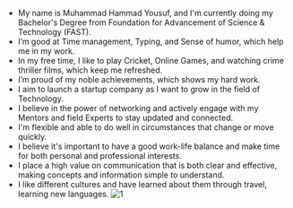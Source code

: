 - My name is Muhammad Hammad Yousuf, and I'm currently doing my Bachelor's Degree from Foundation for Advancement of Science & Technology (FAST).
- I’m good at Time management, Typing, and Sense of humor, which help me in my work.
- In my free time, I like to play Cricket, Online Games, and watching  crime thriller films, which keep me refreshed.
- I’m proud of my noble achievements, which shows my hard work.
- I aim to launch a startup company as I want to grow in the field of Technology.
- I believe in the power of networking and actively engage with my Mentors and field Experts to stay updated and connected.
- I'm flexible and able to do well in circumstances that change or move quickly.
- I believe it's important to have a good work-life balance and make time for both personal and professional interests.
- I place a high value on communication that is both clear and effective, making concepts and information simple to understand.
- I like different cultures and have learned about them through travel, learning new languages.
![1](https://github.com/user-attachments/assets/ca033ca8-7850-49a5-88d9-f12ab920195e)
